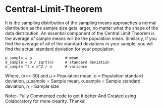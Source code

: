 # Central-Limit-Theorem

It is the sampling distribution of the sampling means approaches a normal distribution as the sample size gets larger, no matter what the shape of the data distribution. An essential component of the Central Limit Theorem is the average of sample means will be the population mean. Similarly, if you find the average of all of the standard deviations in your sample, you will find the actual standard deviation for your population.

    μ_sample = μ               # mean
    σ_sample = σ / sqrt(n)     # standard deviation
    σ_sample ^2 = σ^2 / n      # variance

Where, (n>= 30) and
μ = Population mean,
σ = Population standard deviation,
μ_sample = Sample mean,
σ_sample = Sample standard deviation,
n = Sample size

Note:- Fully Commented code to get it better And Created using Colaboratory for more clearity. Thanks!
